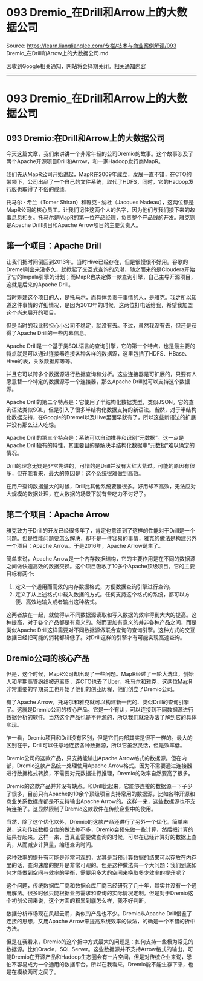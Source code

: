 # 093 Dremio_在Drill和Arrow上的大数据公司 

Source: https://learn.lianglianglee.com/专栏/技术与商业案例解读/093 Dremio_在Drill和Arrow上的大数据公司.md

因收到Google相关通知，网站将会择期关闭。[相关通知内容](https://lumendatabase.org/notices/44265620)

---

# 093 Dremio\_在Drill和Arrow上的大数据公司

## 093 Dremio:在Drill和Arrow上的大数据公司

今天这篇文章，我们来讲讲一个非常年轻的公司Dremio的故事。这个故事涉及了两个Apache开源项目Drill和Arrow，和一家Hadoop发行商MapR。

我们先从MapR公司开始讲起，MapR在2009年成立，发展一直不错，在CTO的带领下，公司出品了一个自己的文件系统，取代了HDFS，同时，它的Hadoop发行版也取得了不俗的成绩。

托马尔 · 希兰（Tomer Shiran）和雅克 · 纳杜（Jacques Nadeau），这两位都是MapR公司的核心员工。让我们记住这两个人的名字，因为他们与我们接下来的故事息息相关。托马尔是MapR的第一位产品经理，负责整个产品线的开发。雅克则是Apache Drill项目和Apache Arrow项目的主要负责人。

## 第一个项目：Apache Drill

让我们把时间倒回到2013年。当时Hive已经存在，但是很慢很不好用。谷歌的Dremel刚出来没多久，就掀起了交互式查询的风潮，随之而来的是Cloudera开始了它的Impala引擎的计划；而MapR也决定做一款查询引擎，自己主导开源项目，这就是后来的Apache Drill。

当时筹建这个项目的人，是托马尔，而具体负责干事情的人，是雅克。我之所以知道这件事情的详细情况，是因为2013年的时候，这两位打电话给我，希望我加盟这个尚未展开的项目。

但是当时的我比较担心小公司不稳定，就没有去。不过，虽然我没有去，但还是获得了Apache Drill的一些内幕信息。

Apache Drill是一个基于类SQL语言的查询引擎，它的第一个特点，也是最主要的特点就是可以通过连接器连接各种各样的数据源，这里包括了HDFS、HBase、Hive的表，关系数据库等等。

并且它可以跨多个数据源进行数据查询和分析。这些连接器是可扩展的，只要有人愿意替一个特定的数据源写一个连接器，那么Apache Drill就可以支持这个数据源。

Apache Drill的第二个特点是：它使用了半结构化数据类型，类似JSON。它的查询语法类似SQL，但是引入了很多半结构化数据支持的新语法。当然，对于半结构化数据支持，在Google的Dremel以及Hive里面早就有了，所以这些新语法的扩展并没有那么让人吃惊。

Apache Drill的第三个特点是：系统可以自动推导和识别“元数据”。这一点是Apache Drill独有的特性，其主要目的是解决半结构化数据中“元数据”难以确定的情况。

Drill的理念无疑是非常先进的，可惜的是Drill并没有大红大紫过。可能的原因有很多，但在我看来，最大的原因是：这个系统很难做到高效。

在用户查询数据量大的时候，Drill比其他系统要慢很多。好用却不高效，无法应对大规模的数据处理，在大数据的场景下就有些吃力不讨好了。

## 第二个项目：Apache Arrow

雅克致力于Drill的开发已经很多年了，肯定也意识到了这样的性能对于Drill是一个问题。但是性能问题要怎么解决，却不是一件容易的事情，雅克的做法是构建另外一个项目：Apache Arrow。于是2016年，Apache Arrow诞生了。

简单来说，Apache Arrow是一个内存数据结构，它的主要作用是在不同的数据源之间做快速高效的数据交换。这个项目吸收了10多个Apache顶级项目。它的主要目标有两个:

1. 定义一个通用而高效的内存数据格式，方便数据查询引擎进行查询。
2. 定义了从上述格式中载入数据的方式。任何支持这个格式的系统，都可以方便、高效地输入或者输出这种格式。

这两者放在一起，就使得从不同数据源读取和写入数据的效率得到大大的提高。这种提高，对于各个产品都是有意义的。然而更加有意义的并非各种产品之间，而是类似Apache Drill这样需要对不同数据源做联合查询的查询引擎。这种方式的交互数据已经把可能的消耗都降低了。对Drill这样的引擎才有可能实现高速查询。

## Dremio公司的核心产品

但是，这个时候，MapR公司却出现了一些问题。MapR经过了一轮大洗盘，创始人和早期高管纷纷被迫离职，连CTO也去了Uber，托马尔和雅克，这两位MapR非常重要的早期员工也开始了他们的创业历程，他们创立了Dremio公司。

有了Apache Arrow，托马尔和雅克就可以构建新一代的、类似Drill的查询引擎了。这就是Dremio公司的核心产品。它是一个有UI，可以连接到不同数据源进行数据分析的软件。当然这个产品也是不开源的，所以我们就没办法了解到它的具体实现。

乍一看，Dremio项目和Drill没有区别，但是它们内部其实是很不一样的。最大的区别在于，Drill可以任意地连接各种数据源，所以它虽然灵活，但是效率低。

Dremio公司的这款产品，只支持能输出Apache Arrow格式的数据源。但在内部，Dremio这款产品统一处理使用Apache Arrow格式。因为不需要通过连接器进行数据格式转换，不需要对元数据进行推理，Dremio的效率自然要高了很多。

Dremio的这款产品并非没有缺点。和Drill比起来，它能够连接的数据源一下子少了很多，目前只有Apache的10余个顶级项目支持常用的数据源，比如各种开源和商业关系数据库都是不支持输出Apache Arrow的。这样一来，这些数据源也不支持连接了。这显然限制了Dremio这款软件在传统企业中的使用。

当然，除了这个优化以外，Dremio的这款产品还进行了另外一个优化。简单来说，这和传统数据仓库的做法差不多，Dremio会预先做一些计算，然后把计算的结果存起来。这样一来，当真正需要做查询的时候，可以在已经计算好的数据上查询，从而减少计算量，缩短查询时间。

这种效率的提升有可能是非常可观的，尤其是当预计算数据的结果可以存放在内存里的话，查询速度的提升是非常可观的。但是这种做法有一个大问题：我们到底如何才能做到空间与效率的平衡，需要用多大的空间来换取多少效率的提升呢？

这个问题，传统数据库厂商和数据仓库厂商已经研究了几十年，其实并没有一个通用解法。很多时候只能根据业务需求和查询的实际情况定制。但是对于Dremio这个初创公司来说，这个方面的积累到底怎么样，我不好判断。

数据分析市场现在风起云涌，类似的产品也不少。Dremio从Apache Drill借鉴了连接的思想，又用Apache Arrow来提高系统效率的做法，的确是一个不错的折中方法。

但是在我看来，Dremio的这个折中方式最大的问题是：如何支持一些极为常见的数据源。比如Oracle，SQL Server。这些数据源并不支持Arrow格式的输出，可能Dremio在开源产品和Hadoop生态圈会有一片空间，但是对传统企业来说，恐怕不容易成为一个通用的数据平台。所以在我看来，Dremio能不能生存下来，也是在模棱两可之间了。